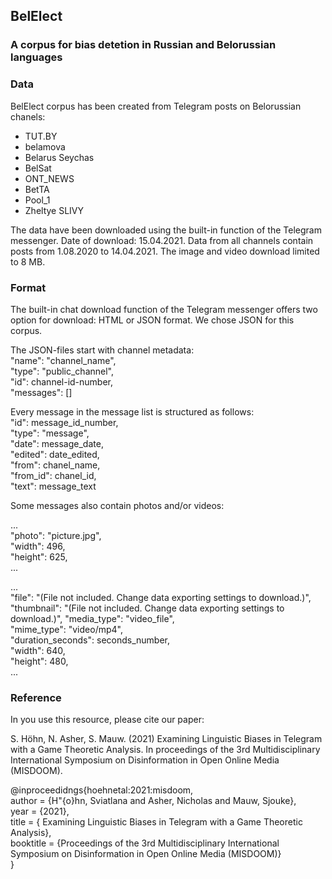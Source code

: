 ## BelElect

### A corpus for bias detetion in Russian and Belorussian languages

### Data
BelElect corpus has been created from Telegram posts on Belorussian chanels:
 - TUT.BY
 - belamova
 - Belarus Seychas
 - BelSat
 - ONT_NEWS
 - BetTA
 - Pool_1
 - Zheltye SLIVY

The data have been downloaded using the built-in function of the Telegram messenger. Date of download: 15.04.2021. Data from all channels contain posts from 1.08.2020 to 14.04.2021.
The image and video download limited to 8 MB.

### Format
The built-in chat download function of the Telegram messenger offers two option for download: HTML or JSON format. We chose JSON for this corpus.

The JSON-files start with channel metadata:   
"name": "channel_name",  
 "type": "public_channel",  
 "id": channel-id-number,  
 "messages": []  

Every message in the message list is structured as follows:   
"id": message_id_number,  
"type": "message",  
"date": message_date,  
"edited": date_edited,  
"from": chanel_name,  
"from_id": chanel_id,  
"text": message_text  
   
Some messages also contain photos and/or videos:

...   
"photo": "picture.jpg",   
"width": 496,   
"height": 625,   
... 

...   
"file": "(File not included. Change data exporting settings to download.)",   
"thumbnail": "(File not included. Change data exporting settings to download.)",
"media_type": "video_file",   
"mime_type": "video/mp4",   
"duration_seconds": seconds_number,   
"width": 640,   
"height": 480,   
...   

### Reference
In you use this resource, please cite our paper:

S. Höhn, N. Asher, S. Mauw. (2021) Examining Linguistic Biases in Telegram with a Game Theoretic Analysis. In proceedings of the 3rd Multidisciplinary International Symposium on Disinformation in Open Online Media (MISDOOM).

@inproceedidngs{hoehnetal:2021:misdoom,  
author  = {H\"{o}hn, Sviatlana and Asher, Nicholas and Mauw, Sjouke},  
 year  = {2021},   
 title  = { Examining Linguistic Biases in Telegram with a Game Theoretic Analysis},   
 booktitle  = {Proceedings of the 3rd Multidisciplinary International Symposium on Disinformation in Open Online Media (MISDOOM)}   
}

